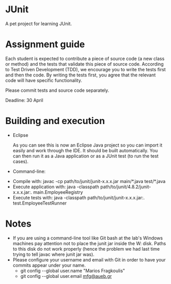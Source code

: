 JUnit
=====

A pet project for learning JUnit.

Assignment guide
==

Each student is expected to contribute a piece of source code
(a new class or method) and the tests that validate this piece
of source code.
According to Test Driven Development (TDD), we encourage you to 
write the tests first and then the code. By writing the tests first,
you agree that the relevant code will have specific functionality.

Please commit tests and source code separately.

Deadline: 30 April

Building and execution
==

* Eclipse
  
  As you can see this is now an Eclipse Java project
  so you can import it easily and work through the IDE. It should 
  be built automatically. You can then run it as a Java application
  or as a JUnit test (to run the test cases).

* Command-line:

 - Compile with: javac -cp path/to/junit/junit-x.x.x.jar main/\*.java test/\*.java
 - Execute application with: java -classpath path/to/junit/4.8.2/junit-x.x.x.jar:. main.EmployeeRegistry
 - Execute tests with: java -classpath path/to/junit/junit-x.x.x.jar:. test.EmployeeTestRunner

Notes
==

 - If you are using a command-line tool like Git bash at the lab's Windows machines pay attention not
   to place the junit jar inside the W: disk. Paths to this disk do not work properly (hence the problem
   we had last time trying to tell javac where junit jar was).
 - Please configure your username and email with Git in order to have your commits appear under your name.
   - git config --global user.name "Marios Fragkoulis"
   - git config --global user.email mfg@aueb.gr
